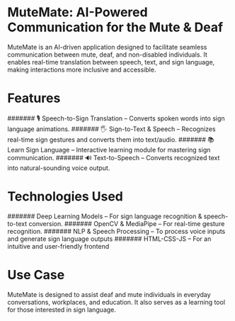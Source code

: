 # MuteMate: AI-Powered Communication for the Mute & Deaf
MuteMate is an AI-driven application designed to facilitate seamless communication between mute, deaf, and non-disabled individuals. It enables real-time translation between speech, text, and sign language, making interactions more inclusive and accessible.
# Features
####### 🎙️ Speech-to-Sign Translation – Converts spoken words into sign language animations.
####### 🖐️ Sign-to-Text & Speech – Recognizes real-time sign gestures and converts them into text/audio.
####### 📚 Learn Sign Language – Interactive learning module for mastering sign communication.
####### 🔊 Text-to-Speech – Converts recognized text into natural-sounding voice output.

# Technologies Used
####### Deep Learning Models – For sign language recognition & speech-to-text conversion.
####### OpenCV & MediaPipe – For real-time gesture recognition.
####### NLP & Speech Processing – To process voice inputs and generate sign language outputs
####### HTML-CSS-JS – For an intuitive and user-friendly frontend

# Use Case
MuteMate is designed to assist deaf and mute individuals in everyday conversations, workplaces, and education. It also serves as a learning tool for those interested in sign language.

